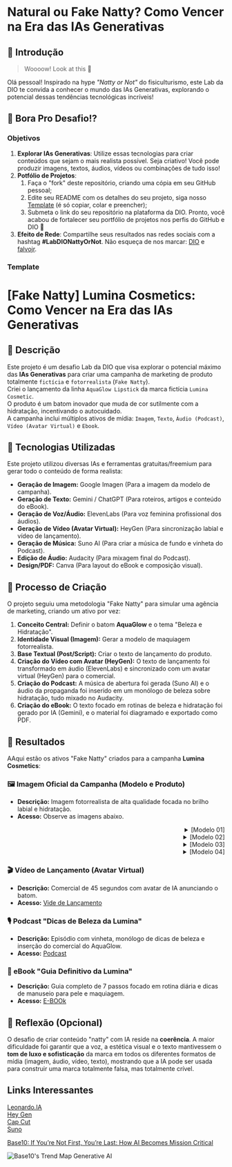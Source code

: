 # Natural ou Fake Natty? Como Vencer na Era das IAs Generativas

## 🚀 Introdução

> Woooow! Look at this 👀

Olá pessoal! Inspirado na hype _"Natty or Not"_ do fisiculturismo, este Lab da DIO te convida a conhecer o mundo das IAs Generativas, explorando o potencial dessas tendências tecnológicas incríveis!

## 🎯 Bora Pro Desafio!?

### Objetivos

1. **Explorar IAs Generativas**: Utilize essas tecnologias para criar conteúdos que sejam o mais realista possível. Seja criativo! Você pode produzir imagens, textos, áudios, vídeos ou combinações de tudo isso!
1. **Potfólio de Projetos**:
    1. Faça o "fork" deste repositório, criando uma cópia em seu GitHub pessoal;
    2. Edite seu README com os detalhes do seu projeto, siga nosso [Template](#template) (é só copiar, colar e preencher);
    3. Submeta o link do seu repositório na plataforma da DIO. Pronto, você acabou de fortalecer seu portfólio de projetos nos perfis do GitHub e DIO 🚀
1. **Efeito de Rede**: Compartilhe seus resultados nas redes sociais com a hashtag **#LabDIONattyOrNot**. Não esqueça de nos marcar: [DIO](https://www.linkedin.com/school/dio-makethechange) e [falvojr](https://www.linkedin.com/in/falvojr).

### Template


# [Fake Natty] Lumina Cosmetics: Como Vencer na Era das IAs Generativas

## 📒 Descrição

Este projeto é um desafio Lab da DIO que visa explorar o potencial máximo das **IAs Generativas** para criar uma campanha de marketing de produto totalmente `fictícia` e `fotorrealista` (`Fake Natty`). </br>
Criei o lançamento da linha `AquaGlow Lipstick` da marca fictícia `Lumina Cosmetic`. </br>
O produto é um batom inovador que muda de cor sutilmente com a hidratação, incentivando o autocuidado.</br>
A campanha inclui múltiplos ativos de mídia: `Imagem`, `Texto`, `Áudio (Podcast)`, `Vídeo (Avatar Virtual)` e `Ebook`.

## 🤖 Tecnologias Utilizadas
Este projeto utilizou diversas IAs e ferramentas gratuitas/freemium para gerar todo o conteúdo de forma realista:

* **Geração de Imagem:** Google Imagen (Para a imagem da modelo de campanha).
* **Geração de Texto:** Gemini / ChatGPT (Para roteiros, artigos e conteúdo do eBook).
* **Geração de Voz/Áudio:** ElevenLabs (Para voz feminina profissional dos áudios).
* **Geração de Vídeo (Avatar Virtual):** HeyGen (Para sincronização labial e vídeo de lançamento).
* **Geração de Música:** Suno AI (Para criar a música de fundo e vinheta do Podcast).
* **Edição de Áudio:** Audacity (Para mixagem final do Podcast).
* **Design/PDF:** Canva (Para layout do eBook e composição visual).

## 🧐 Processo de Criação
O projeto seguiu uma metodologia "Fake Natty" para simular uma agência de marketing, criando um ativo por vez:

1.  **Conceito Central:** Definir o batom **AquaGlow** e o tema "Beleza e Hidratação".
2.  **Identidade Visual (Imagem):** Gerar a modelo de maquiagem fotorrealista.
3.  **Base Textual (Post/Script):** Criar o texto de lançamento do produto.
4.  **Criação do Vídeo com Avatar (HeyGen):** O texto de lançamento foi transformado em áudio (ElevenLabs) e sincronizado com um avatar virtual (HeyGen) para o comercial.
5.  **Criação do Podcast:** A música de abertura foi gerada (Suno AI) e o áudio da propaganda foi inserido em um monólogo de beleza sobre hidratação, tudo mixado no Audacity.
6.  **Criação do eBook:** O texto focado em rotinas de beleza e hidratação foi gerado por IA (Gemini), e o material foi diagramado e exportado como PDF.

## 🚀 Resultados
AAqui estão os ativos "Fake Natty" criados para a campanha **Lumina Cosmetics**:

### 🖼️ Imagem Oficial da Campanha (Modelo e Produto)
* **Descrição:** Imagem fotorrealista de alta qualidade focada no brilho labial e hidratação.
* **Acesso:** Observe as imagens abaixo.

<div align="right">
  <details>
    <summary font-weight: bold;">
      [Modelo 01]
    </summary>
    <img src="imagens/Imagem_fotorrealista_0 (1).jpg" alt="Modelo 01" width="600">
  </details>
  <details>
    <summary font-weight: bold;">
      [Modelo 02]
    </summary>
    <img src="imagens/Imagem_fotorrealista_0 (2).jpg" alt="Modelo 02" width="600">
  </details>
  <details>
    <summary font-weight: bold;">
      [Modelo 03]
    </summary>
    <img src="imagens/Imagem_fotorrealista_0 (3).jpg" alt="Modelo 03" width="600">
  </details>
  <details>
    <summary font-weight: bold;">
      [Modelo 04]
    </summary>
    <img src="imagens/Imagem_fotorrealista_0 (4).jpg" alt="Modelo 04" width="600">
  </details>
</div>

### 🎬 Vídeo de Lançamento (Avatar Virtual)
* **Descrição:** Comercial de 45 segundos com avatar de IA anunciando o batom.
* **Acesso:** [Vide de Lançamento](https://youtu.be/apNy-qukTiA)

### 🎙️ Podcast "Dicas de Beleza da Lumina"
* **Descrição:** Episódio com vinheta, monólogo de dicas de beleza e inserção do comercial do AquaGlow.
* **Acesso:** [Podcast](https://youtu.be/G3aAuwQwQyU)

### 📘 eBook "Guia Definitivo da Lumina"
* **Descrição:** Guia completo de 7 passos focado em rotina diária e dicas de manuseio para pele e maquiagem.
* **Acesso:** [E-BOOk](https://1drv.ms/b/c/ce8b5ebf4cd45c34/EQCVYo_INdNJhVZhvr4qUhUB0Io94Kn_4Ql5nDtYLfLAPg?e=up8jW4)

## 💭 Reflexão (Opcional)
O desafio de criar conteúdo "natty" com IA reside na **coerência**. A maior dificuldade foi garantir que a voz, a estética visual e o texto mantivessem o **tom de luxo e sofisticação** da marca em todos os diferentes formatos de mídia (imagem, áudio, vídeo, texto), mostrando que a IA pode ser usada para construir uma marca totalmente falsa, mas totalmente crível.

## Links Interessantes
[Leonardo.IA](https://app.leonardo.ai/image-generation) </br>
[Hey Gen](https://app.heygen.com) </br>
[Cap Cut](CapCut.com) </br>
[Suno](https://suno.com/home) </br>

[Base10: If You’re Not First, You’re Last: How AI Becomes Mission Critical](https://base10.vc/post/generative-ai-mission-critical/)

![Base10's Trend Map Generative AI](https://github.com/digitalinnovationone/lab-natty-or-not/assets/730492/f4df26e8-f8f7-4419-8252-c69d73ea930c)
